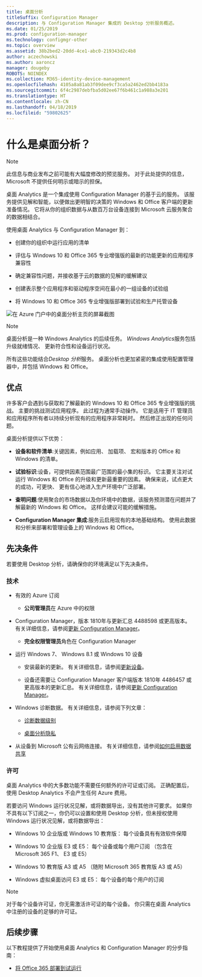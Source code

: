 ```yaml
---
title: 桌面分析
titleSuffix: Configuration Manager
description: 与 Configuration Manager 集成的 Desktop 分析服务概述。
ms.date: 01/25/2019
ms.prod: configuration-manager
ms.technology: configmgr-other
ms.topic: overview
ms.assetid: 38b2bed2-20dd-4ce1-abc0-219343d2c4b8
author: aczechowski
ms.author: aaroncz
manager: dougeby
ROBOTS: NOINDEX
ms.collection: M365-identity-device-management
ms.openlocfilehash: 4105a8a81ab3f09dee9cf3ca5a2462ed2bb4183a
ms.sourcegitcommit: 6f4c2987debfba5d02ee67f6b461c1a988a3e201
ms.translationtype: HT
ms.contentlocale: zh-CN
ms.lasthandoff: 04/18/2019
ms.locfileid: "59802625"
---
```

# <a name="what-is-desktop-analytics"></a>什么是桌面分析？

> [!Note]  
> 此信息与商业发布之前可能有大幅度修改的预览服务。 对于此处提供的信息，Microsoft 不提供任何明示或暗示的担保。  

桌面 Analytics 是一个集成使用 Configuration Manager 的基于云的服务。 该服务提供见解和智能，以便做出更明智的决策的 Windows 和 Office 客户端的更新准备情况。 它将从你的组织数据与从数百万台设备连接到 Microsoft 云服务聚合的数据相结合。 

使用桌面 Analytics 与 Configuration Manager 到：  

- 创建你的组织中运行应用的清单  

- 评估与 Windows 10 和 Office 365 专业增强版的最新的功能更新的应用程序兼容性  

- 确定兼容性问题，并接收基于云的数据的见解的缓解建议  

- 创建表示整个应用程序和驱动程序空间在最小的一组设备的试验组  

- 将 Windows 10 和 Office 365 专业增强版部署到试验和生产托管设备  

![在 Azure 门户中的桌面分析主页的屏幕截图](media/portal-home.png)

> [!Note]  
> 桌面分析是一种 Windows Analytics 的后续任务。 *Windows Analytics*服务包括升级就绪情况、 更新符合性和设备运行状况。 
> 
> 所有这些功能结合*Desktop 分析*服务。 桌面分析也更加紧密的集成使用配置管理器中，并包括 Windows 和 Office。 



## <a name="benefits"></a>优点

许多客户会遇到与获取和了解最新的 Windows 10 和 Office 365 专业增强版的挑战。 主要的挑战测试应用程序。 此过程为通常手动操作。 它是适用于 IT 管理员和应用程序所有者以持续分析现有的应用程序非常耗时。 然后修正出现的任何问题。 

桌面分析提供以下优势：

- **设备和软件清单**:关键因素，例如应用、 加载项、 宏和版本的 Office 和 Windows 的清单。  

- **试验标识**:设备，可提供因素范围最广范围的最小集的标识。 它主要关注对试运行 Windows 和 Office 的升级和更新最重要的因素。 确保来说，试点更大的成功，可更快、 更有信心地进入生产环境中广泛部署。  

- **查明问题**:使用聚合的市场数据以及你环境中的数据，该服务预测潜在问题并了解最新的 Windows 和 Office。 这样会建议可能的缓解措施。  

- **Configuration Manager 集成**:服务云启用现有的本地基础结构。 使用此数据和分析来部署和管理设备上的 Windows 和 Office。  



## <a name="prerequisites"></a>先决条件

若要使用 Desktop 分析，请确保你的环境满足以下先决条件。 


### <a name="technical"></a>技术

- 有效的 Azure 订阅  

    - **公司管理员**在 Azure 中的权限  

- Configuration Manager，版本 1810年与更新汇总 4488598 或更高版本。 有关详细信息，请参阅[更新 Configuration Manager](/sccm/desktop-analytics/connect-configmgr#bkmk_hotfix)。  

    - **完全权限管理员**角色在 Configuration Manager  

- 运行 Windows 7、 Windows 8.1 或 Windows 10 设备  

    - 安装最新的更新。 有关详细信息，请参阅[更新设备](/sccm/desktop-analytics/enroll-devices#update-devices)。  

    - 设备还需要让 Configuration Manager 客户端版本 1810年 4486457 或更高版本的更新汇总。 有关详细信息，请参阅[更新 Configuration Manager](/sccm/desktop-analytics/connect-configmgr#bkmk_hotfix)。  

- Windows 诊断数据。 有关详细信息，请参阅下列文章：  

    - [诊断数据级别](/sccm/desktop-analytics/enable-data-sharing#diagnostic-data-levels)  

    - [桌面分析隐私](/sccm/desktop-analytics/privacy)  

- 从设备到 Microsoft 公有云网络连接。 有关详细信息，请参阅[如何启用数据共享](/sccm/desktop-analytics/enable-data-sharing)  


### <a name="licensing"></a>许可

桌面 Analytics 中的大多数功能不需要任何额外的许可证或订阅。 正确配置后，使用 Desktop Analytics 不会产生任何 Azure 费用。 

若要访问 Windows 运行状况见解，或将数据导出，没有其他许可要求。 如果你不具有以下订阅之一，你仍可以设置和使用 Desktop 分析，但未授权使用 Windows 运行状况见解，或将数据导出：

- Windows 10 企业版或 Windows 10 教育版： 每个设备具有有效软件保障  

- Windows 10 企业版 E3 或 E5： 每个设备或每个用户订阅 （包含在 Microsoft 365 F1、 E3 或 E5）  

- Windows 10 教育版 A3 或 A5 （随附 Microsoft 365 教育版 A3 或 A5）  

- Windows 虚拟桌面访问 E3 或 E5： 每个设备的每个用户的订阅  

> [!Note]  
> 对于每个设备许可证，你无需激活许可证的每个设备。 你只需在桌面 Analytics 中注册的设备的足够的许可证。  


<!-- 
## Top task
> *Optional*  
> *An effective way to structure your overview article is to create an H2 for the top customer tasks and describe how the product/service helps customers with that task.*  
> *Create a new H2 for each task you list.*  
 -->



## <a name="next-steps"></a>后续步骤

以下教程提供了开始使用桌面 Analytics 和 Configuration Manager 的分步指南：  

- [将 Office 365 部署到试运行](/sccm/desktop-analytics/tutorial-office-365)  

<!-- for future
- [Deploy Windows 10 to a pilot](/sccm/desktop-analytics/tutorial-windows)  
-->
